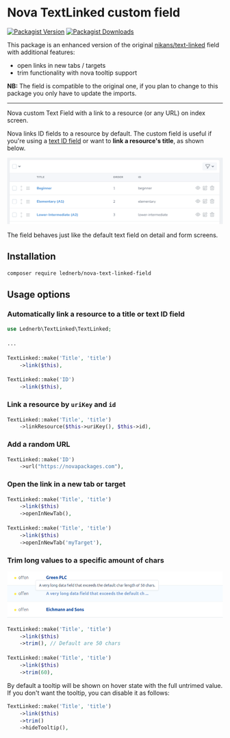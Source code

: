 # Nova TextLinked custom field


[![Packagist Version](https://img.shields.io/packagist/v/lednerb/nova-text-linked-field.svg?style=flat-square)](https://packagist.org/packages/lednerb/nova-text-linked-field)
[![Packagist Downloads](https://img.shields.io/packagist/dt/lednerb/nova-text-linked-field.svg?style=flat-square)](https://packagist.org/packages/lednerb/nova-text-linked-field)


This package is an enhanced version of the original [nikans/text-linked](https://github.com/nikans/text-linked) field with additional features:
- open links in new tabs / targets
- trim functionality with nova tooltip support

**NB:** The field is compatible to the original one, if you plan to change to this package you only have to update the imports.

-----

Nova custom Text Field with a link to a resource (or any URL) on index screen.

Nova links ID fields to a resource by default. 
The custom field is useful if you're using a [text ID field](https://github.com/laravel/nova-issues/issues/268) 
or want to **link a resource's title**, as shown below.

![Nova TextLinked Field Example](https://github.com/lednerb/nova-text-linked-field/blob/master/nova-text-linked-field-example.png "Nova TextLinked Field Example")

The field behaves just like the default text field on detail and form screens.


## Installation

```bash
composer require lednerb/nova-text-linked-field
```

## Usage options

### Automatically link a resource to a title or text ID field

```php
use Lednerb\TextLinked\TextLinked;

...

TextLinked::make('Title', 'title')
    ->link($this),
    
TextLinked::make('ID')
    ->link($this),
```

### Link a resource by `uriKey` and `id`

```php
TextLinked::make('Title', 'title')
    ->linkResource($this->uriKey(), $this->id),
```

### Add a random URL

```php
TextLinked::make('ID')
    ->url("https://novapackages.com"),
```

### Open the link in a new tab or target

```php
TextLinked::make('Title', 'title')
    ->link($this)
    ->openInNewTab(),

TextLinked::make('Title', 'title')
    ->link($this)
    ->openInNewTab('myTarget'), 
```

### Trim long values to a specific amount of chars

![Nova TextLinked Field Trim Functionality](https://github.com/lednerb/nova-text-linked-field/blob/master/tooltip-preview.png "Tooltip Preview")

```php
TextLinked::make('Title', 'title')
    ->link($this)
    ->trim(), // Default are 50 chars

TextLinked::make('Title', 'title')
    ->link($this)
    ->trim(60), 
```

By default a tooltip will be shown on hover state with the full untrimed value.
If you don't want the tooltip, you can disable it as follows:

```php
TextLinked::make('Title', 'title')
    ->link($this)
    ->trim()
    ->hideTooltip(),
```